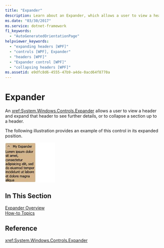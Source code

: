 ```yaml
---
title: "Expander"
description: Learn about an Expander, which allows a user to view a header and expand that header to see further details, or to collapse a section up to a header.
ms.date: "03/30/2017"
ms.service: dotnet-framework
f1_keywords: 
  - "AutoGeneratedOrientationPage"
helpviewer_keywords: 
  - "expanding headers [WPF]"
  - "controls [WPF], Expander"
  - "headers [WPF]"
  - "Expander control [WPF]"
  - "collapsing headers [WPF]"
ms.assetid: e9dfc8d6-4555-47b9-a4de-0acd64f8770a
---
```

# Expander

An <xref:System.Windows.Controls.Expander> allows a user to view a header and expand that header to see further details, or to collapse a section up to a header.  
  
The following illustration provides an example of this control in its expanded position.  
  
![Expander example](./media/expander/expander-control-example.jpg)
  
## In This Section  

[Expander Overview](expander-overview.md)  
[How-to Topics](expander-how-to-topics.md)  
  
## Reference  

<xref:System.Windows.Controls.Expander>  
